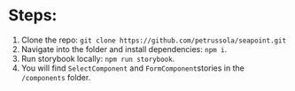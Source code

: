 # Steps:

1. Clone the repo: `git clone https://github.com/petrussola/seapoint.git`
2. Navigate into the folder and install dependencies: `npm i`.
3. Run storybook locally: `npm run storybook`.
4. You will find `SelectComponent` and `FormComponent`stories in the `/components` folder.
